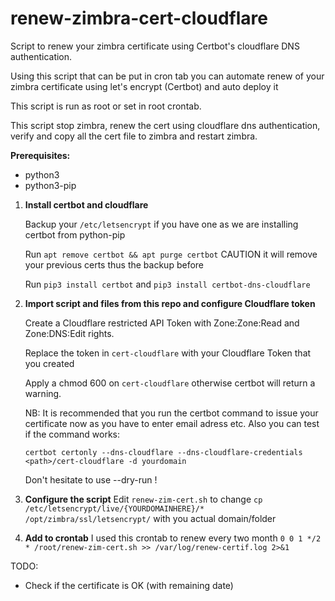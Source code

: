 # renew-zimbra-cert-cloudflare
Script to renew your zimbra certificate using Certbot's cloudflare DNS authentication.


Using this script that can be put in cron tab you can automate renew of your zimbra certificate using let's encrypt (Certbot) and auto deploy it


This script is run as root or set in root crontab.

This script stop zimbra, renew the cert using cloudflare dns authentication, verify and copy all the cert file to zimbra and restart zimbra.

**Prerequisites:**

- python3
- python3-pip

1. **Install certbot and cloudflare**

   Backup your `/etc/letsencrypt` if you have one as we are installing certbot from python-pip
   
   Run `apt remove certbot && apt purge certbot` CAUTION it will remove your previous certs thus the backup before
   
    Run `pip3 install certbot` and `pip3 install certbot-dns-cloudflare`

2. **Import script and files from this repo and configure Cloudflare token**
  
   Create a Cloudflare restricted API Token with Zone:Zone:Read and Zone:DNS:Edit rights.
  
   Replace the token in `cert-cloudflare` with your Cloudflare Token that you created
  
   Apply a chmod 600 on `cert-cloudflare` otherwise certbot will return a warning.

   NB: It is recommended that you run the certbot command to issue your certificate now as you have to enter email adress etc. Also you can test if the command works: 

   `certbot certonly --dns-cloudflare --dns-cloudflare-credentials <path>/cert-cloudflare -d yourdomain`

   Don't hesitate to use --dry-run !

3. **Configure the script**
Edit `renew-zim-cert.sh` to change `cp /etc/letsencrypt/live/{YOURDOMAINHERE}/* /opt/zimbra/ssl/letsencrypt/` with you actual domain/folder

4. **Add to crontab**
I used this crontab to renew every two month
`0 0 1 */2 * /root/renew-zim-cert.sh >> /var/log/renew-certif.log 2>&1`


TODO:

- Check if the certificate is OK (with remaining date)
